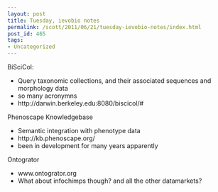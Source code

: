 ```yaml
---
layout: post
title: Tuesday, ievobio notes
permalink: /scott/2011/06/21/tuesday-ievobio-notes/index.html
post_id: 465
tags: 
- Uncategorized
---
```


BiSciCol:
<ul>
	<li>Query taxonomic collections, and their associated sequences and morphology data</li>
	<li>so many acronymns</li>
	<li>http://darwin.berkeley.edu:8080/biscicol/#</li>
</ul>
<div>Phenoscape Knowledgebase</div>
<div>
<ul>
	<li>Semantic integration with phenotype data</li>
	<li>http://kb.phenoscape.org/</li>
	<li>been in development for many years apparently</li>
</ul>
<div>Ontogrator</div>
<div>
<ul>
	<li>www.ontogrator.org</li>
	<li>What about infochimps though? and all the other datamarkets?</li>
</ul>
</div>
</div>
